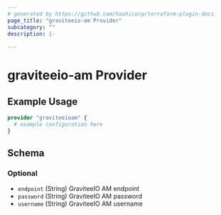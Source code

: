 ```yaml
---
# generated by https://github.com/hashicorp/terraform-plugin-docs
page_title: "graviteeio-am Provider"
subcategory: ""
description: |-
  
---
```


# graviteeio-am Provider



## Example Usage

```terraform
provider "graviteeioam" {
  # example configuration here
}
```

<!-- schema generated by tfplugindocs -->
## Schema

### Optional

- `endpoint` (String) GraviteeIO AM endpoint
- `password` (String) GraviteeIO AM password
- `username` (String) GraviteeIO AM username
